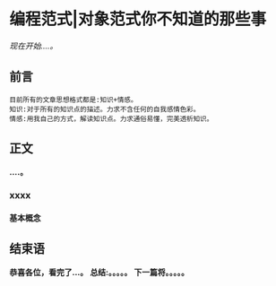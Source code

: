 # 编程范式|对象范式你不知道的那些事
*现在开始....。*

## 前言
    目前所有的文章思想格式都是:知识+情感。
    知识:对于所有的知识点的描述。力求不含任何的自我感情色彩。
    情感:用我自己的方式，解读知识点。力求通俗易懂，完美透析知识。

## 正文
**....。**

### xxxx
#### 基本概念



## 结束语
 **恭喜各位，看完了...。**
**总结:。。。。。**
**下一篇将。。。。。**








